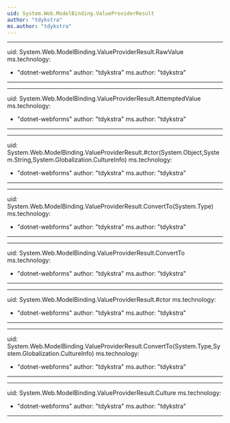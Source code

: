```yaml
---
uid: System.Web.ModelBinding.ValueProviderResult
author: "tdykstra"
ms.author: "tdykstra"
---
```


---
uid: System.Web.ModelBinding.ValueProviderResult.RawValue
ms.technology: 
  - "dotnet-webforms"
author: "tdykstra"
ms.author: "tdykstra"
---

---
uid: System.Web.ModelBinding.ValueProviderResult.AttemptedValue
ms.technology: 
  - "dotnet-webforms"
author: "tdykstra"
ms.author: "tdykstra"
---

---
uid: System.Web.ModelBinding.ValueProviderResult.#ctor(System.Object,System.String,System.Globalization.CultureInfo)
ms.technology: 
  - "dotnet-webforms"
author: "tdykstra"
ms.author: "tdykstra"
---

---
uid: System.Web.ModelBinding.ValueProviderResult.ConvertTo(System.Type)
ms.technology: 
  - "dotnet-webforms"
author: "tdykstra"
ms.author: "tdykstra"
---

---
uid: System.Web.ModelBinding.ValueProviderResult.ConvertTo
ms.technology: 
  - "dotnet-webforms"
author: "tdykstra"
ms.author: "tdykstra"
---

---
uid: System.Web.ModelBinding.ValueProviderResult.#ctor
ms.technology: 
  - "dotnet-webforms"
author: "tdykstra"
ms.author: "tdykstra"
---

---
uid: System.Web.ModelBinding.ValueProviderResult.ConvertTo(System.Type,System.Globalization.CultureInfo)
ms.technology: 
  - "dotnet-webforms"
author: "tdykstra"
ms.author: "tdykstra"
---

---
uid: System.Web.ModelBinding.ValueProviderResult.Culture
ms.technology: 
  - "dotnet-webforms"
author: "tdykstra"
ms.author: "tdykstra"
---
